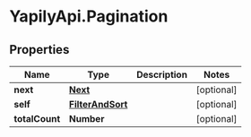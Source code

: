 # YapilyApi.Pagination

## Properties

Name | Type | Description | Notes
------------ | ------------- | ------------- | -------------
**next** | [**Next**](Next.md) |  | [optional] 
**self** | [**FilterAndSort**](FilterAndSort.md) |  | [optional] 
**totalCount** | **Number** |  | [optional] 



